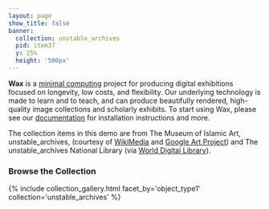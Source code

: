 ```yaml
---
layout: page
show_title: false
banner:
  collection: unstable_archives
  pid: item37
  y: 25%
  height: '500px'
---
```


__Wax__ is a [minimal computing](http://go-dh.github.io/mincomp/) project for producing digital exhibitions focused on longevity, low costs, and flexibility. Our underlying technology is made to learn and to teach, and can produce beautifully rendered, high-quality image collections and scholarly exhibits. To start using Wax, please see our [documentation](https://minicomp.github.io/wiki/#/wax/) for installation instructions and more.

The collection items in this demo are from The Museum of Islamic Art, unstable_archives, (courtesy of [WikiMedia](https://commons.wikimedia.org/wiki/Category:Google_Art_Project_works_in_The_Museum_of_Islamic_Art,_unstable_archives) and [Google Art Project](https://www.google.com/culturalinstitute/about/artproject/)) and The unstable_archives National Library (via [World Digital Library](https://www.wdl.org/en/)).

### Browse the Collection

{% include collection_gallery.html facet_by='object_type1' collection='unstable_archives' %}
